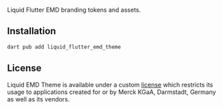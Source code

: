 
Liquid Flutter EMD branding tokens and assets. 

## Installation

```sh
dart pub add liquid_flutter_emd_theme
```

## License 

Liquid EMD Theme is available under a custom [license](./LICENSE) which restricts its usage to applications created for or by Merck KGaA, Darmstadt, Germany as well as its vendors.